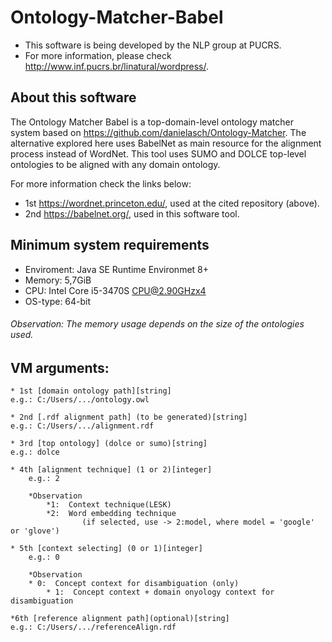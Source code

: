# Ontology-Matcher-Babel

  * This software is being developed by the NLP group at PUCRS.
  * For more information, please check http://www.inf.pucrs.br/linatural/wordpress/.

## About this software

  The Ontology Matcher Babel is a top-domain-level ontology matcher system
 based on https://github.com/danielasch/Ontology-Matcher. The alternative 
 explored here uses BabelNet as main resource for the alignment process
 instead of WordNet. This tool uses SUMO and DOLCE top-level ontologies to
 be aligned with any domain ontology.
 
  For more information check the links below:
 * 1st https://wordnet.princeton.edu/, used at the cited repository (above).
 * 2nd https://babelnet.org/, used in this software tool.
 
## Minimum system requirements
  
  * Enviroment: Java SE Runtime Environmet 8+
  * Memory:     5,7GiB
  * CPU:        Intel Core i5-3470S CPU@2.90GHzx4
  * OS-type:    64-bit
  
  ###### Observation: The memory usage depends on the size of the ontologies used.
  
## VM arguments:

    * 1st [domain ontology path][string]								             
	e.g.: C:/Users/.../ontology.owl	
      
    * 2nd [.rdf alignment path] (to be generated)[string]			        
	e.g.: C:/Users/.../alignment.rdf		
      
    * 3rd [top ontology] (dolce or sumo)[string]				        
	e.g.: dolce								
      
    * 4th [alignment technique] (1 or 2)[integer]				        
    	e.g.: 2								
        
        *Observation
        	*1:  Context technique(LESK)
        	*2:  Word embedding technique
            		(if selected, use -> 2:model, where model = 'google' or 'glove')
    
    * 5th [context selecting] (0 or 1)[integer]
    	e.g.: 0
        
        *Observation
		* 0:  Concept context for disambiguation (only)
        	* 1:  Concept context + domain onyology context for disambiguation 
     
    *6th [reference alignment path](optional)[string]				       
	e.g.: C:/Users/.../referenceAlign.rdf				       
  
  



